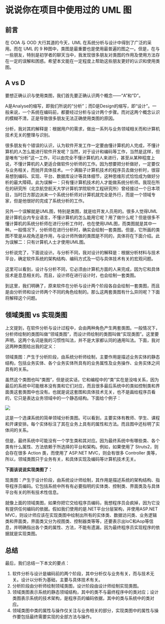 # 说说你在项目中使用过的 UML 图
## 前言
在 OOA 与 OOD 大行其道的今天，UML 在系统分析与设计中得到了广泛的采用。而在 UML 的 9 种图中，类图是最重要也是使用最普遍的图之一。但是，在与一些朋友，特别是初学者的聊天当中，我发现很多朋友对类图的作用及使用方法存在一定的误解和困惑。希望本文能在一定程度上帮助这些朋友更好的认识和使用类图。

## A vs D
要想正确认识与使用类图，我们首先要正确认识两个概念——“A”和“D”。

A是Analyse的缩写，即我们所说的“分析”；而D是Design的缩写，即“设计”。一般来说，一个系统在编码前，都要经过分析与设计两个步骤。而对这两个概念认识的模糊不清，正是导致很多朋友无法正确使用类图的原因。

分析，我对其的解释是：根据用户的需求，做出一系列与业务领域相关而和计算机技术无关的整理与识别。

很多朋友有个错误的认识，认为软件开发工作一定要由懂计算机的人完成，不懂计算机的人怎么能进行软件开发呢？当然，对于设计和编码等工作，当然是这样，但是唯有“分析”这一工作，可以由完全不懂计算机的人来进行，甚至从某种程度上说，不懂计算机的人更适合做软件分析师的工作。因为想要把分析做好，一定要仅与业务相关，而抛开具体技术。一个满脑子计算机技术的程序员去做分析时，很容易想到编码、实现、平台、数据库设计等具体细节，这种思维形式恰恰成为做好分析的最大障碍。此为误解一：只有懂计算机技术的人才能做系统分析师。我现在所在的研究所（北京航空航天大学计算机学院软件工程研究所）曾经接过一个日本项目，当时日方那边派来一个系统分析师对计算机就完全是外行，而是一个领域专家，但是他很好的完成了系统分析的工作。

另外一个误解就是UML图，特别是类图，就是给开发人员用的。很多人觉得UML是计算机业内专业语言，不懂计算机的怎么能用它呢？用了做什么呢？但是很多不懂计算机的系统分析师在进行分析工作时，也在使用UML图，而类图就是其中一种。一般情况下，分析师在进行分析时，确实会绘制一套类图。但是，它所画的类图不管是从视角还是作用，与设计师所做的类图是不同的，具体将在下面介绍。此为误解二：只有计算机人士才使用UML图。

分析说完了，下面说设计。与分析不同，我对设计的解释是：根据分析材料与技术平台，确定软件系统的架构结构、编码方式及一切与具体技术有关的宏观问题。

这里可以看到，设计与分析不同，它必须由计算机方面的人来完成，因为它和具体技术是息息相关的。而且，设计师在进行设计时，也会绘制一套类图。

到这里，我们明确了，原来软件在分析与设计两个阶段各自会绘制一套类图，而且是由分析师和设计师两个不同的角色绘制的。那么这两套类图有什么异同呢？下面将解释这个问题。

## 领域类图 vs 实现类图
上文提到，在软件分析与设计过程中，会由两种角色产生两套类图。一般情况下，分析师绘制的类图叫做“领域类图”，而设计师绘制的类图叫做“实现类图”。这里要声明，这两个名词是我的习惯性叫法，并不是大家都认同的通用叫法。下面，我对这两种类图给出我的定义：

领域类图：产生于分析阶段，由系统分析师绘制，主要作用是描述业务实体的静态结构，包括业务实体、各个业务实体所具有的业务属性及业务操作、业务实体之间具有的关系。

虽然这个类图也叫“类图”，但是说实话，它和编程中的“类”实在是没啥关系，因为最后的系统中可能根本没有类和它们对应，而且很多最后系统中的类如控制类和界面类这套类图中也没有。也就是说这套图和具体技术无关，也不是画给程序员看的，它只是表达业务领域中的一个静态结构。下面给个例子：

![](http://114.116.184.67:81/images/design/1004000.jpg)

这是一个选课系统的简单领域分析类图。可以看到，主要实体有教师、学生、课程和开课安排。每个实体标注了其在业务上具有的属性和方法。而且图中还标明了实体间的关系。

但是，最终系统中可能没有一个学生类和其对应。因为最终系统中有哪些类、各个类有什么属性、方法依赖于所选择的平台和架构。例如，如果使用了 Struts2，则会存在很多 Action 类，而使用了 ASP.NET MVC，则会有很多 Controller 类等，所以，领域类图只于业务有关，和具体实现及编码等计算机技术无关。

**下面该说说实现类图了：**

现类图：产生于设计阶段，由系统设计师绘制，其作用是描述系统的架构结构、指导程序员编码。它包括系统中所有有必要指明的实体类、控制类、界面类及与具体平台有关的所有技术性信息。

就像上面的领域类图，如果你把它交给程序员编码，我想程序员会疯掉，因为它没有提供任何编码的依据。假如我们使用的是.NET平台分层架构，并使用ASP.NET MVC，则设计师应该在实现类图中绘制出所有的实体类、数据访问类、业务逻辑类和界面类，界面类又分为视图类、控制器类等等，还要表示出IoC和Aop等信息，并明确指出各个类的属性、方法，不能有遗漏，因为最终程序员实现程序的依据就是实现类图。

## 总结
最后，我们总结一下本文的要点：

1. 软件分析与设计是编码前的两个阶段，其中分析仅与业务有关，而与技术无关。设计以分析为基础，主要与具体技术有关。
2. 分析阶段由分析师绘制领域类图，设计阶段由设计师绘制实现类图。
3. 领域类图表示系统的静态领域结构，其中的类不与最终程序中的类对应；设计类图表示系统的技术架构，是程序员的编码依据，其中的类与系统中的类对应。
4. 领域类图中类的属性与操作仅关注与业务相关的部分，实现类图中的属性与操作要包括最终需要实现的全部方法与操作。